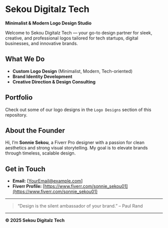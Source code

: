 # Sekou Digitalz Tech

**Minimalist & Modern Logo Design Studio**

Welcome to Sekou Digitalz Tech — your go-to design partner for sleek, creative, and professional logos tailored for tech startups, digital businesses, and innovative brands.

## What We Do

- **Custom Logo Design** (Minimalist, Modern, Tech-oriented)
- **Brand Identity Development**
- **Creative Direction & Design Consulting**

## Portfolio

Check out some of our logo designs in the `Logo Designs` section of this repository.

## About the Founder

Hi, I’m **Sonnie Sekou**, a Fiverr Pro designer with a passion for clean aesthetics and strong visual storytelling. My goal is to elevate brands through timeless, scalable design.

## Get in Touch

- **Email:** [YourEmail@example.com]
- **Fiverr Profile:** [https://www.fiverr.com/sonnie_sekou01](https://www.fiverr.com/sonnie_sekou01)

---

> “Design is the silent ambassador of your brand.” – Paul Rand

---

**© 2025 Sekou Digitalz Tech**
